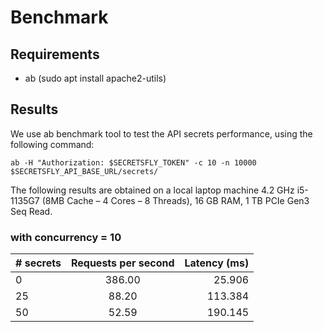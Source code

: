 # Benchmark

## Requirements

- ab (sudo apt install apache2-utils)

## Results

We use ab benchmark tool to test the API secrets performance, using the following command:

`ab -H "Authorization: $SECRETSFLY_TOKEN" -c 10 -n 10000 $SECRETSFLY_API_BASE_URL/secrets/`

The following results are obtained on a local laptop machine 4.2 GHz i5-1135G7 (8MB Cache – 4 Cores – 8 Threads), 16 GB RAM, 1 TB PCIe Gen3 Seq Read.

### with concurrency = 10

| # secrets | Requests per second | Latency (ms) |
|:----------|:-------------------:|-------------:|
| 0         |       386.00        |       25.906 |
| 25        |        88.20        |      113.384 |
| 50        |        52.59        |      190.145 |

